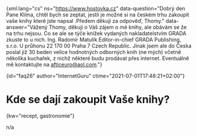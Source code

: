 
{xml:lang="cs" ns="https://www.hostovka.cz" data-question="Dobrý den Pane Klíma, chtěl bych se zeptat, jestli je možné si na českém trhu zakoupit vaše knihy které jste napsal .Předem děkuji za odpověď, Thomy." data-answer="Vážený Thomy, děkuji o Váš zájem o mé knihy, ale obávám se že na trhu nejsou. Co se ale se týče knížek vydaných nakladatelstvím GRADA zkuste to u nich. Ing. Radomír Matulík Editor-in-chief GRADA Publishing, s.r.o. U průhonu 22 170 00 Praha 7 Czech Republic. Jinak jsem ale do Česka poslal již 30 beden velice hodnotných odborných knih (ne mých) včetně několika kuchařek, z nichž některé budu prodávat přes internet. Eventuálně mě kontaktujte na afticeuro@aol.com."}

{id="faq26" author="InternetGuru" ctime="2021-07-01T17:48:21+02:00"}

# Kde se dají zakoupit Vaše knihy?

{kw="recept, gastronomie"}

n/a


